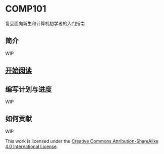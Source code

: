 # COMP101
复旦面向新生和计算机初学者的入门指南

## 简介
WIP

## [开始阅读](https://www.fducslg.com/)

## 编写计划与进度
WIP

## 如何贡献
WIP

This work is licensed under the [Creative Commons Attribution-ShareAlike 4.0 International License](http://creativecommons.org/licenses/by-sa/4.0/).
